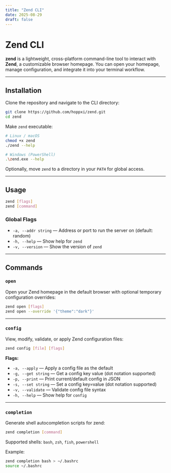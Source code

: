 ```yaml
---
title: "Zend CLI"
date: 2025-08-29
draft: false
---
```


# Zend CLI

**zend** is a lightweight, cross-platform command-line tool to interact with **Zend**, a customizable browser homepage. You can open your homepage, manage configuration, and integrate it into your terminal workflow.

---

## Installation

Clone the repository and navigate to the CLI directory:

```bash
git clone https://github.com/hoppxi/zend.git
cd zend
```

Make `zend` executable:

```bash
# Linux / macOS
chmod +x zend
./zend --help

# Windows (PowerShell)
.\zend.exe --help
```

Optionally, move `zend` to a directory in your `PATH` for global access.

---

## Usage

```bash
zend [flags]
zend [command]
```

### Global Flags

- `-a, --addr string` — Address or port to run the server on (default: random)
- `-h, --help` — Show help for `zend`
- `-v, --version` — Show the version of `zend`

---

## Commands

### `open`

Open your Zend homepage in the default browser with optional temporary configuration overrides:

```bash
zend open [flags]
zend open --override '{"theme":"dark"}'
```

---

### `config`

View, modify, validate, or apply Zend configuration files:

```bash
zend config [file] [flags]
```

**Flags:**

- `-a, --apply` — Apply a config file as the default
- `-g, --get string` — Get a config key value (dot notation supported)
- `-p, --print` — Print current/default config in JSON
- `-s, --set string` — Set a config key=value (dot notation supported)
- `-v, --validate` — Validate config file syntax
- `-h, --help` — Show help for `config`

---

### `completion`

Generate shell autocompletion scripts for zend:

```bash
zend completion [command]
```

Supported shells: `bash`, `zsh`, `fish`, `powershell`

Example:

```bash
zend completion bash > ~/.bashrc
source ~/.bashrc
```
